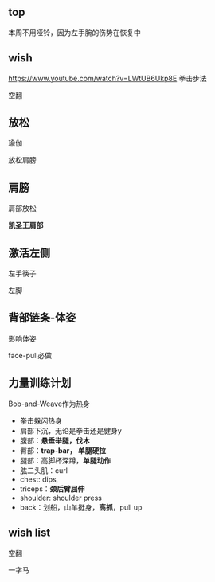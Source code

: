 ## top

本周不用哑铃，因为左手腕的伤势在恢复中



## wish

https://www.youtube.com/watch?v=LWtUB6Ukp8E 拳击步法

空翻

## 放松

瑜伽

放松肩膀

## 肩膀

肩部放松

**凯圣王肩部**

## 激活左侧

左手筷子

左脚

## 背部链条-体姿

影响体姿

face-pull必做

## 力量训练计划



Bob-and-Weave作为热身



* 拳击躲闪热身
* 肩部下沉，无论是拳击还是健身y
* 腹部：**悬垂举腿，伐木**
* 臀部：**trap-bar， 单腿硬拉**
* 腿部：高脚杯深蹲，**单腿动作**
* 肱二头肌：curl
* chest: dips,
* triceps：**颈后臂屈伸**
* shoulder: shoulder press
* back：划船，山羊挺身，**高抓**，pull up

## wish list

空翻

一字马